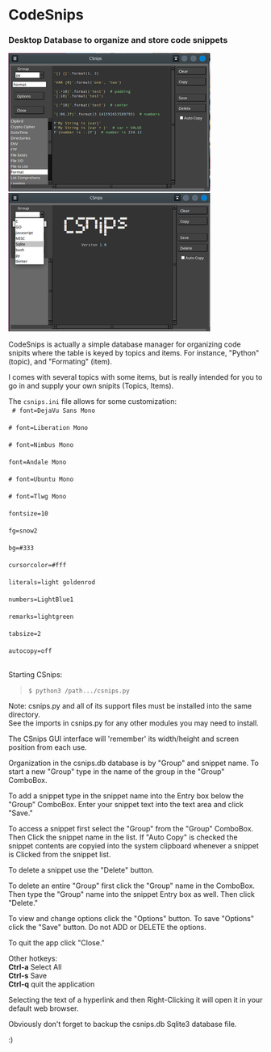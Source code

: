 # CodeSnips
### Desktop Database to organize and store code snippets


![alttext](images/csnips1.png "title") ![alttext](images/csnips2.png "title")

CodeSnips is actually a simple database manager for organizing code snipits
where the table is keyed by topics and items. For instance, "Python" (topic), 
and "Formating" (item).

I comes with several topics with some items, but is really intended for you 
to go in and supply your own snipits (Topics, Items).

The `csnips.ini` file allows for some customization:  
<code>
\# font=DejaVu Sans Mono  
\# font=Liberation Mono  
\# font=Nimbus Mono  
font=Andale Mono  
\# font=Ubuntu Mono  
\# font=Tlwg Mono  
fontsize=10  
fg=snow2  
bg=#333  
cursorcolor=#fff  
literals=light goldenrod  
numbers=LightBlue1  
remarks=lightgreen  
tabsize=2  
autocopy=off  
</code>

Starting CSnips:

>`$ python3 /path.../csnips.py`

Note: csnips.py and all of its support
files must be installed into the same
directory.  
See the imports in csnips.py
for any other modules you may need to 
install.

The CSnips GUI interface will 'remember' 
its width/height and screen position from
each use. 

Organization in the csnips.db database
is by "Group" and snippet name.
To start a new "Group" type in the name
of the group in the "Group" ComboBox.

To add a snippet type in the snippet name
into the Entry box below the "Group" 
ComboBox. Enter your snippet text into
the text area and click "Save."

To access a snippet first select the "Group"
from the "Group" ComboBox. Then Click
the snippet name in the list. If "Auto Copy"
is checked the snippet contents are copyied
into the system clipboard whenever a snippet
is Clicked from the snippet list.

To delete a snippet use the "Delete"
button.

To delete an entire "Group" first click
the "Group" name in the ComboBox. Then
type the "Group" name into the snippet
Entry box as well. Then click "Delete."

To view and change options click the
"Options" button. To save "Options"
click the "Save" button. Do not
ADD or DELETE the options.

To quit the app click "Close."

Other hotkeys:  
__Ctrl-a__				Select All  
__Ctrl-s__				Save  
__Ctrl-q__				quit the application  

Selecting the text of a hyperlink and 
then Right-Clicking it will open it
in your default web browser.

Obviously don't forget to backup
the csnips.db Sqlite3 database file.

:)
